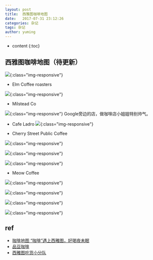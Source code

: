 ```yaml
---
layout: post
title:  西雅图咖啡地图
date:   2017-07-31 23:12:26
categories: 杂记
tags: 杂记
author: yuming
---
```


* content
{:toc}


## 西雅图咖啡地图（待更新）


![](/assets/images/seattle_coffee_map.png){:class="img-responsive"}


+ Elm Coffee roasters

![](/assets/images/coffee_map/elm_coffee_roasters.jpeg){:class="img-responsive"}

+ Milstead Co

![](/assets/images/coffee_map/milstead_co.jpeg){:class="img-responsive"}
Google旁边的店，做咖啡店小姐姐特别帅气。



+ Cafe Ladro
![](/assets/images/coffee_map/cafe_Ladro.jpg){:class="img-responsive"}


+ Cherry Street Public Coffee

![](/assets/images/coffee_map/cherry_street_public_coffee.jpg){:class="img-responsive"}

![](/assets/images/coffee_map/cherry_street_public_coffee_1.jpg){:class="img-responsive"}

![](/assets/images/coffee_map/cherry_street_public_coffee_2.jpg){:class="img-responsive"}

+ Meow Coffee

![](/assets/images/coffee_map/Meow_coffee.jpg){:class="img-responsive"}

![](/assets/images/coffee_map/Meow_Coffee1.jpg){:class="img-responsive"}

![](/assets/images/coffee_map/Meow_coffee2.jpg){:class="img-responsive"}

![](/assets/images/coffee_map/Meow_coffee3.jpg){:class="img-responsive"}


## ref
- [咖啡地图 “咖啡”遇上西雅图，好喝夜未眠](https://zhuanlan.zhihu.com/p/27704877)
- [品豆咖啡](https://www.zhihu.com/question/35843431/answer/64699603)
- [西雅图吃货小分队](https://mp.weixin.qq.com/s?__biz=MzIyODE0OTIyOQ==&mid=2655551406&idx=1&sn=9d13a016ede721706761441c98f0396b&chksm=f3ea8d2cc49d043adabbf431c4e1ca172db0e18d3cf737f83e064e538d220f41235c786af851&scene=0&key=f2674fde6f8d5328280a48ef5d353286b0f35be14beb6f7b3ef9ccbabff6f13d6ee0f9727f701b21e90dbe528d4c891295fd44d580696b923942181155ddcfe449ae59ab5179d59bbc9eaeabc8e318e4&ascene=0&uin=MjAzNTYyNTk4MA%3D%3D&devicetype=iMac+MacBookPro12%2C1+OSX+OSX+10.11.6+build(15G1611)&version=12020810&nettype=WIFI&fontScale=100&pass_ticket=OFWS5NzNq3Ixp1PKXULyd3bGPNmRXV%2Bv2E6e1hRa6GhTUlSAVQLiH5JuFJbBPuH3)